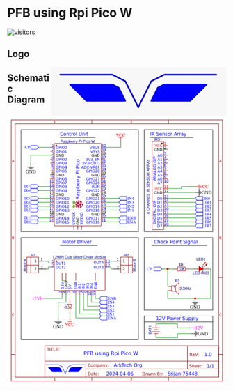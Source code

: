 # PFB using Rpi Pico W

![visitors](https://visitor-badge.laobi.icu/badge?page_id=srijan-76448.PFB-using-Rpi-Pico-W)

## Logo
<p align = "center">
  <img 
    src="imgs/Logo.jpeg" 
    alt = "Logo of this Bot"
    width: 100% 
    height: 100% 
    align=right
  />
</p>

## Schematic Diagram
<p align = "center">
  <img 
    src = "imgs/schematic-diagram.png"
    alt = "Schematic Diagram of this Bot"
    width: 100% 
    height: 100% 
    align = "center"
  />
</p>
